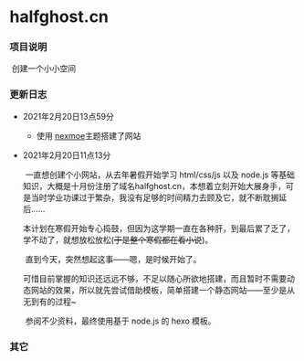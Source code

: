 # halfghost.cn

### 项目说明

​	创建一个小小空间

### 更新日志

+   2021年2月20日13点59分

    +   使用 [nexmoe](https://github.com/theme-nexmoe/hexo-theme-nexmoe)主题搭建了网站
    
+   2021年2月20日11点13分

    ​	一直想创建个小网站，从去年暑假开始学习 html/css/js 以及 node.js 等基础知识，大概是十月份注册了域名halfghost.cn，本想着立刻开始大展身手，可是当时学业功课过于繁杂，我没有足够的时间精力去顾及它，就不断耽搁延后……
    
    ​	本计划在寒假开始专心捣鼓，但因为这学期一直在各种肝，到最后累了乏了，学不动了，就想放松放松(~~于是整个寒假都在看小说~~)。

    ​	直到今天，突然想起这事——嗯，是时候开始了。

    ​	可惜目前掌握的知识还远远不够，不足以随心所欲地搭建，而且暂时不需要动态网站的效果，所以就先尝试借助模板，简单搭建一个静态网站——至少是从无到有的过程~
    
    ​	参阅不少资料，最终使用基于 node.js 的 hexo 模板。

### 其它

